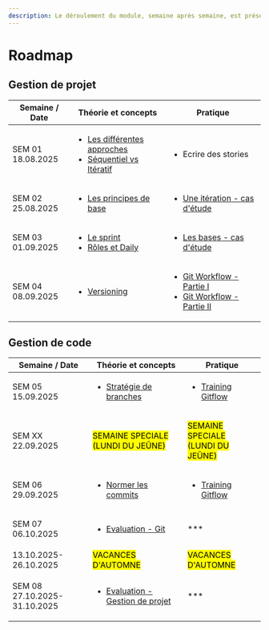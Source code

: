```yaml
---
description: Le déroulement du module, semaine après semaine, est présenté ci-dessous.
---
```


# Roadmap

## Gestion de projet

| Semaine / Date              | Théorie et concepts                                                                                                                                                                                                                       | Pratique                                                                                                                                                                                                            |
| --------------------------- | ----------------------------------------------------------------------------------------------------------------------------------------------------------------------------------------------------------------------------------------- | ------------------------------------------------------------------------------------------------------------------------------------------------------------------------------------------------------------------- |
| <p>SEM 01<br>18.08.2025</p> | <ul><li><a href="theorie-et-concepts/gestion-de-projet/les-differentes-approches.md">Les différentes approches</a></li><li><a href="theorie-et-concepts/gestion-de-projet/sequentiel-vs-iteratif.md">Séquentiel vs Itératif</a></li></ul> | <ul><li>Ecrire des stories</li></ul>                                                                                                                                                                                |
| <p>SEM 02<br>25.08.2025</p> | <ul><li><a href="gestion-de-projet/theorie-et-concepts/scrum/les-principes-de-bases.md">Les principes de base</a></li></ul>                                                                                                               | <ul><li><a href="laboratoires/gestion-de-projet/scrum-les-bases-cas-detude.md">Une itération - cas d'étude</a></li></ul>                                                                                            |
| <p>SEM 03<br>01.09.2025</p> | <ul><li><a href="gestion-de-projet/theorie-et-concepts/scrum/les-principes-de-bases.md">Le sprint</a></li><li><a href="theorie-et-concepts/gestion-de-projet/scrum/roles-et-daily.md">Rôles et Daily</a></li></ul>                        | <ul><li><a href="laboratoires/gestion-de-projet/scrum-les-bases-cas-detude.md">Les bases - cas d'étude</a></li></ul>                                                                                                |
| <p>SEM 04<br>08.09.2025</p> | <ul><li><a href="gestion-du-code/theorie-et-concepts/versioning.md">Versioning</a></li></ul>                                                                                                                                              | <ul><li><a href="gestion-du-code/laboratoires/git-workflow-partie-i.md">Git Workflow - Partie I</a></li><li><a href="gestion-du-code/laboratoires/git-workflow-partie-ii.md">Git Workflow - Partie II</a></li></ul> |

## Gestion de code

| Semaine / Date                         | Théorie et concepts                                                                                                   | Pratique                                                                                                              |
| -------------------------------------- | --------------------------------------------------------------------------------------------------------------------- | --------------------------------------------------------------------------------------------------------------------- |
| <p>SEM 05<br>15.09.2025</p>            | <ul><li><a href="gestion-du-code/theorie-et-concepts/strategies-de-branches.md">Stratégie de branches</a></li></ul>   | <ul><li><a href="https://github.com/CPNV-ES-GPR1/Eval-Gitflow-Specs">Training Gitflow</a></li></ul>                   |
| <p>SEM XX<br>22.09.2025 </p>           | <p><mark style="color:$success;">SEMAINE SPECIALE</mark><br><mark style="color:$success;">(LUNDI DU JEÛNE)</mark></p> | <p><mark style="color:$success;">SEMAINE SPECIALE</mark><br><mark style="color:$success;">(LUNDI DU JEÛNE)</mark></p> |
| <p>SEM 06<br>29.09.2025</p>            | <ul><li><a href="gestion-du-code/theorie-et-concepts/les-commits.md">Normer les commits</a></li></ul>                 | <ul><li><a href="https://github.com/CPNV-ES-GPR1/Eval-Gitflow-Specs">Training Gitflow</a></li></ul>                   |
| <p>SEM 07<br>06.10.2025</p>            | <ul><li><a href="evaluations/evaluation-ii.md">Evaluation - Git</a></li></ul>                                         | \*\*\*                                                                                                                |
| 13.10.2025-26.10.2025                  | <mark style="color:$success;">VACANCES D'AUTOMNE</mark>                                                               | <mark style="color:$success;">VACANCES D'AUTOMNE</mark>                                                               |
| <p>SEM 08<br>27.10.2025-31.10.2025</p> | <ul><li><a href="evaluations/evaluation-i.md">Evaluation - Gestion de projet</a></li></ul>                            | \*\*\*                                                                                                                |



